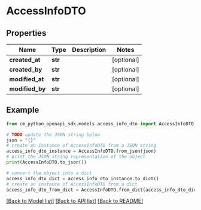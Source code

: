 # AccessInfoDTO


## Properties

Name | Type | Description | Notes
------------ | ------------- | ------------- | -------------
**created_at** | **str** |  | [optional] 
**created_by** | **str** |  | [optional] 
**modified_at** | **str** |  | [optional] 
**modified_by** | **str** |  | [optional] 

## Example

```python
from cm_python_openapi_sdk.models.access_info_dto import AccessInfoDTO

# TODO update the JSON string below
json = "{}"
# create an instance of AccessInfoDTO from a JSON string
access_info_dto_instance = AccessInfoDTO.from_json(json)
# print the JSON string representation of the object
print(AccessInfoDTO.to_json())

# convert the object into a dict
access_info_dto_dict = access_info_dto_instance.to_dict()
# create an instance of AccessInfoDTO from a dict
access_info_dto_from_dict = AccessInfoDTO.from_dict(access_info_dto_dict)
```
[[Back to Model list]](../README.md#documentation-for-models) [[Back to API list]](../README.md#documentation-for-api-endpoints) [[Back to README]](../README.md)


